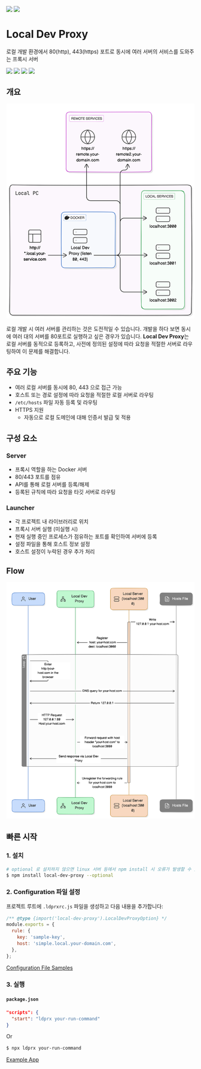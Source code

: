 [![](https://img.shields.io/badge/lang-ko-green.svg)](./README.ko.md)
[![](https://img.shields.io/badge/lang-en-blue.svg)](./README.md)

# Local Dev Proxy

로컬 개발 환경에서 80(http), 443(https) 포트로 동시에 여러 서버의 서비스를 도와주는 프록시 서버

[![](https://img.shields.io/npm/v/local-dev-proxy?logo=npm)](https://www.npmjs.com/package/local-dev-proxy)
[![](https://img.shields.io/badge/github-gumab/local--dev--proxy-blue?logo=github)](https://github.com/gumab/local-dev-proxy)
[![](https://img.shields.io/badge/docker-local--dev--proxy(server)-2496ED?logo=docker)](https://hub.docker.com/r/gumab/local-dev-proxy)
[![](https://img.shields.io/badge/OS-macOS(ARM64)-red)](https://support.apple.com/en-us/116943)

## 개요

<img src="./docs/diagram.svg">

로컬 개발 시 여러 서버를 관리하는 것은 도전적일 수 있습니다.
개발을 하다 보면 동시에 여러 대의 서버를 80포트로 실행하고 싶은 경우가 있습니다.
**Local Dev Proxy**는 로컬 서버를 동적으로 등록하고, 사전에 정의된 설정에 따라 요청을 적절한 서버로 라우팅하여 이 문제를 해결합니다.

## 주요 기능

- 여러 로컬 서버를 동시에 80, 443 으로 접근 가능
- 호스트 또는 경로 설정에 따라 요청을 적절한 로컬 서버로 라우팅
- `/etc/hosts` 파일 자동 등록 및 라우팅
- HTTPS 지원
    - 자동으로 로컬 도메인에 대해 인증서 발급 및 적용

## 구성 요소

### Server

- 프록시 역할을 하는 Docker 서버
- 80/443 포트를 점유
- API를 통해 로컬 서버를 등록/해제
- 등록된 규칙에 따라 요청을 타깃 서버로 라우팅

### Launcher

- 각 프로젝트 내 라이브러리로 위치
- 프록시 서버 실행 (미실행 시)
- 현재 실행 중인 프로세스가 점유하는 포트를 확인하여 서버에 등록
- 설정 파일을 통해 호스트 정보 설정
- 호스트 설정이 누락된 경우 추가 처리

## Flow

<img src="./docs/flow.svg">

## 빠른 시작

### 1. 설치

```bash
# optional 로 설치하지 않으면 linux 서버 등에서 npm install 시 오류가 발생할 수 있습니다.
$ npm install local-dev-proxy --optional
```

### 2. Configuration 파일 설정

프로젝트 루트에 `.ldprxrc.js` 파일을 생성하고 다음 내용을 추가합니다:

```js
/** @type {import('local-dev-proxy').LocalDevProxyOption} */
module.exports = {
  rule: {
    key: 'sample-key',
    host: 'simple.local.your-domain.com',
  },
};
```

[Configuration File Samples](./packages/launcher/config-samples)

### 3. 실행

#### `package.json`
```json
"scripts": {
  "start": "ldprx your-run-command"
}
```
Or
```bash
$ npx ldprx your-run-command
```

[Example App](./example)
